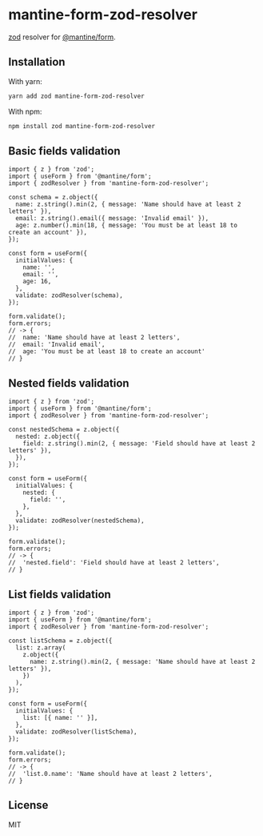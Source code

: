# mantine-form-zod-resolver

[zod](https://www.npmjs.com/package/zod) resolver for [@mantine/form](https://mantine.dev/form/use-form/).

## Installation

With yarn:

```sh
yarn add zod mantine-form-zod-resolver
```

With npm:

```sh
npm install zod mantine-form-zod-resolver
```

## Basic fields validation

```tsx
import { z } from 'zod';
import { useForm } from '@mantine/form';
import { zodResolver } from 'mantine-form-zod-resolver';

const schema = z.object({
  name: z.string().min(2, { message: 'Name should have at least 2 letters' }),
  email: z.string().email({ message: 'Invalid email' }),
  age: z.number().min(18, { message: 'You must be at least 18 to create an account' }),
});

const form = useForm({
  initialValues: {
    name: '',
    email: '',
    age: 16,
  },
  validate: zodResolver(schema),
});

form.validate();
form.errors;
// -> {
//  name: 'Name should have at least 2 letters',
//  email: 'Invalid email',
//  age: 'You must be at least 18 to create an account'
// }
```

## Nested fields validation

```tsx
import { z } from 'zod';
import { useForm } from '@mantine/form';
import { zodResolver } from 'mantine-form-zod-resolver';

const nestedSchema = z.object({
  nested: z.object({
    field: z.string().min(2, { message: 'Field should have at least 2 letters' }),
  }),
});

const form = useForm({
  initialValues: {
    nested: {
      field: '',
    },
  },
  validate: zodResolver(nestedSchema),
});

form.validate();
form.errors;
// -> {
//  'nested.field': 'Field should have at least 2 letters',
// }
```

## List fields validation

```tsx
import { z } from 'zod';
import { useForm } from '@mantine/form';
import { zodResolver } from 'mantine-form-zod-resolver';

const listSchema = z.object({
  list: z.array(
    z.object({
      name: z.string().min(2, { message: 'Name should have at least 2 letters' }),
    })
  ),
});

const form = useForm({
  initialValues: {
    list: [{ name: '' }],
  },
  validate: zodResolver(listSchema),
});

form.validate();
form.errors;
// -> {
//  'list.0.name': 'Name should have at least 2 letters',
// }
```

## License

MIT
